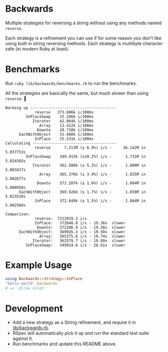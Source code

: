 # Backwards

Multiple strategies for reversing a string without using any methods named `reverse`.

Each strategy is a refinement you can use if for some reason you don't like using built in string reversing methods. Each strategy is multibyte character safe (in modern Ruby at least).

# Benchmarks

Run `ruby lib/backwards/benchmarks.rb` to run the benchmarks.

All the strategies are basically the same, but much slower than using `reverse`. 🎉

```
Warming up --------------------------------------
             reverse   273.806k i/100ms
         InPlaceSwap    33.286k i/100ms
            Iterator    42.064k i/100ms
               Array    12.412k i/100ms
              Downto    20.710k i/100ms
      EachWithObject    31.488k i/100ms
             InPlace    25.531k i/100ms
Calculating -------------------------------------
             reverse      7.213M (± 6.9%) i/s -     36.142M in   5.037753s
         InPlaceSwap    349.915k (±10.2%) i/s -      1.731M in   5.024303s
            Iterator    362.580k (± 5.2%) i/s -      1.809M in   5.003417s
               Array    365.376k (± 3.9%) i/s -      1.825M in   5.002677s
              Downto    372.207k (± 1.6%) i/s -      1.864M in   5.008950s
      EachWithObject    369.926k (± 1.7%) i/s -      1.858M in   5.023528s
             InPlace    372.649k (± 1.5%) i/s -      1.864M in   5.002560s

Comparison:
             reverse:  7212919.3 i/s
             InPlace:   372648.8 i/s - 19.36x  slower
              Downto:   372206.9 i/s - 19.38x  slower
      EachWithObject:   369926.3 i/s - 19.50x  slower
               Array:   365375.6 i/s - 19.74x  slower
            Iterator:   362579.7 i/s - 19.89x  slower
         InPlaceSwap:   349914.6 i/s - 20.61x  slower
```

# Example Usage

```ruby
using Backwards::Strategy::InPlace
'hello world'.backwards
# => 'dlrow olleh'
```


# Development

* Add a new strategy as a String refinement, and require it in [lib/backwards.rb](lib/backwards.rb).
* RSpec will automatically pick it up and run the standard test suite against it.
* Run benchmarks and update this README above. 
